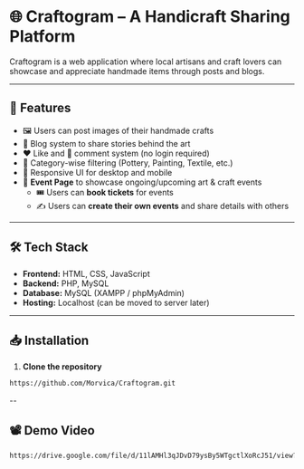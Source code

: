 # 🌐 Craftogram – A Handicraft Sharing Platform

Craftogram is a web application where local artisans and craft lovers can showcase and appreciate handmade items through posts and blogs.

---

## 🚀 Features

- 🖼️ Users can post images of their handmade crafts
- 📝 Blog system to share stories behind the art
- ❤️ Like and 💬 comment system (no login required)
- 🧵 Category-wise filtering (Pottery, Painting, Textile, etc.)
- 🎨 Responsive UI for desktop and mobile
- 📅 **Event Page** to showcase ongoing/upcoming art & craft events
  - 🎟️ Users can **book tickets** for events
  - ✍️ Users can **create their own events** and share details with others

---

## 🛠️ Tech Stack

- **Frontend:** HTML, CSS, JavaScript
- **Backend:** PHP, MySQL
- **Database:** MySQL (XAMPP / phpMyAdmin)
- **Hosting:** Localhost (can be moved to server later)

---

## 📥 Installation

1. **Clone the repository**
```bash
https://github.com/Morvica/Craftogram.git
```
--

## 📽️ Demo Video

```bash
https://drive.google.com/file/d/11lAMHl3qJDvD79ysBy5WTgctlXoRcJ51/view?usp=drive_link
```





